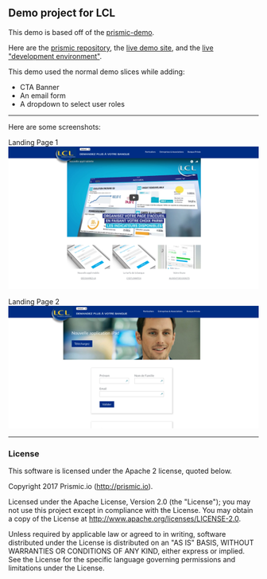 ## Demo project for LCL

This demo is based off of the [prismic-demo](https://github.com/arnaudlewis/prismic-demo).

Here are the [prismic repository](https://lcl-landing-demo.prismic.io/documents/working/), the [live demo site](https://frozen-cove-89894.herokuapp.com), and the [live "development environment"](https://stormy-sea-16517.herokuapp.com). 


This demo used the normal demo slices while adding:
- CTA Banner
- An email form
- A dropdown to select user roles

------------------------------------

Here are some screenshots:

Landing Page 1
![alt text](public/images/landing-page-1.png)

Landing Page 2
![alt text](public/images/landing-page-2.png)

------------------------------------
### License

This software is licensed under the Apache 2 license, quoted below.

Copyright 2017 Prismic.io (http://prismic.io).

Licensed under the Apache License, Version 2.0 (the "License"); you may not use this project except in compliance with the License. You may obtain a copy of the License at http://www.apache.org/licenses/LICENSE-2.0.

Unless required by applicable law or agreed to in writing, software distributed under the License is distributed on an "AS IS" BASIS, WITHOUT WARRANTIES OR CONDITIONS OF ANY KIND, either express or implied. See the License for the specific language governing permissions and limitations under the License.
